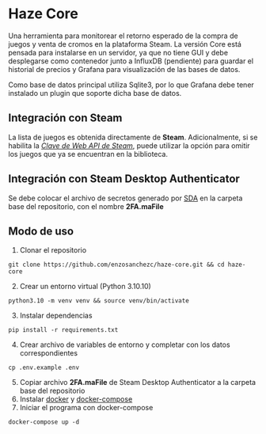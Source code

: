# Haze Core

Una herramienta para monitorear el retorno esperado de la compra de juegos y venta de cromos en la plataforma Steam. La versión Core está pensada para instalarse en un servidor, ya que no tiene GUI y debe desplegarse como contenedor junto a InfluxDB (pendiente) para guardar el historial de precios y Grafana para visualización de las bases de datos.

Como base de datos principal utiliza Sqlite3, por lo que Grafana debe tener instalado un plugin que soporte dicha base de datos.

## Integración con Steam
La lista de juegos es obtenida directamente de **Steam**.
Adicionalmente, si se habilita la *[Clave de Web API de Steam](https://steamcommunity.com/dev/apikey)*, puede utilizar la opción para omitir los juegos que ya se encuentran en la biblioteca.

## Integración con Steam Desktop Authenticator
Se debe colocar el archivo de secretos generado por [SDA](https://github.com/Jessecar96/SteamDesktopAuthenticator) en la carpeta base del repositorio, con el nombre **2FA.maFile**

## Modo de uso

1. Clonar el repositorio

```git clone https://github.com/enzosanchezc/haze-core.git && cd haze-core```

2. Crear un entorno virtual (Python 3.10.10)

```python3.10 -m venv venv && source venv/bin/activate```

3. Instalar dependencias

```pip install -r requirements.txt```

4. Crear archivo de variables de entorno y completar con los datos correspondientes

```cp .env.example .env```

5. Copiar archivo **2FA.maFile** de Steam Desktop Authenticator a la carpeta base del repositorio
6. Instalar [docker](https://www.docker.com/) y [docker-compose](https://docs.docker.com/compose/install/)
7. Iniciar el programa con docker-compose

```docker-compose up -d```